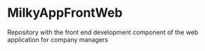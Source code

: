 # MilkyAppFrontWeb
Repository with the front end development component of the web application for company managers

